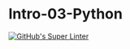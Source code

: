 # Intro-03-Python

[![GitHub's Super Linter](https://github.com/<Noah-234>/<Intro-03-Python>/workflows/GitHub's%20Super%20Linter/badge.svg)](https://github.com/<Noah-234>/<Intro-03-Python>/actions)

